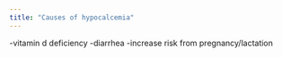 ```yaml
---
title: "Causes of hypocalcemia"
---
```

-vitamin d deficiency
-diarrhea
-increase risk from pregnancy/lactation

